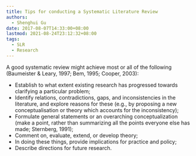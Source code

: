 ```yaml
---
title: Tips for conducting a Systematic Literature Review
authors:
  - Shenghui Gu
date: 2017-08-07T14:33:00+08:00
lastmod: 2021-08-24T23:12:32+08:00
tags:
  - SLR
  - Research
---
```


A good systematic review might achieve most or all of the following (Baumeister & Leary, 1997; Bem, 1995; Cooper, 2003):

<!-- more -->

- Establish to what extent existing research has progressed towards clarifying a particular problem;
- Identify relations, contradictions, gaps, and inconsistencies in the literature, and explore reasons for these (e.g., by proposing a new conceptualisation or theory which accounts for the inconsistency);
- Formulate general statements or an overarching conceptualization (make a point, rather than summarizing all the points everyone else has made; Sternberg, 1991);
- Comment on, evaluate, extend, or develop theory;
- In doing these things, provide implications for practice and policy;
- Describe directions for future research.
